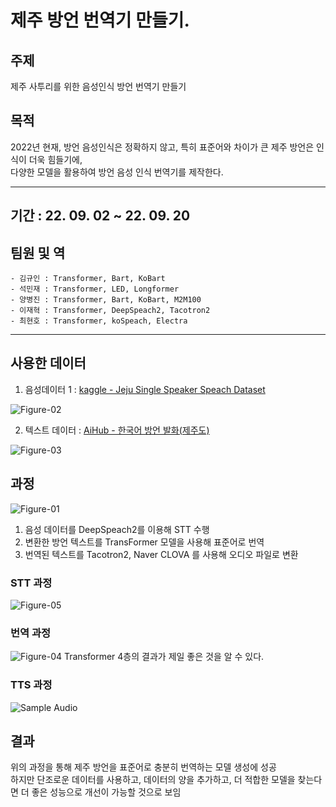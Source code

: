 # 제주 방언 번역기 만들기.


## 주제
 제주 사투리를 위한 음성인식 방언 번역기 만들기  
 
## 목적 
 2022년 현재, 방언 음성인식은 정확하지 않고, 특히 표준어와 차이가 큰 제주 방언은 인식이 더욱 힘들기에,  
다양한 모델을 활용하여 방언 음성 인식 번역기를 제작한다.


---
 
 
  
  
## 기간 : 22. 09. 02 ~ 22. 09. 20  

## 팀원 및 역
    - 김규인 : Transformer, Bart, KoBart
    - 석민재 : Transformer, LED, Longformer
    - 양병진 : Transformer, Bart, KoBart, M2M100
    - 이재혁 : Transformer, DeepSpeach2, Tacotron2
    - 최현호 : Transformer, koSpeach, Electra
    
---

 
## 사용한 데이터
1. 음성데이터 1 : [kaggle - Jeju Single Speaker Speach Dataset](https://www.kaggle.com/datasets/bryanpark/jejueo-single-speaker-speech-dataset)

![Figure-02](https://user-images.githubusercontent.com/114709607/202993982-bcbde1c0-701f-4a75-8f24-6319cc2fa2bb.png)


2. 텍스트 데이터 : [AiHub - 한국어 방언 발화(제주도)](https://www.aihub.or.kr/aihubdata/data/view.do?currMenu=116&topMenu=100&aihubDataSe=ty&dataSetSn=121)

![Figure-03](https://user-images.githubusercontent.com/114709607/202994085-d97b1408-dc6a-428f-983e-9c3310783ae9.png)    
  
    
      
      

## 과정  
![Figure-01]( https://user-images.githubusercontent.com/114709607/202992169-8e2ef161-c018-48f4-ba8e-e202d7c0d262.png)  

1. 음성 데이터를 DeepSpeach2를 이용해 STT 수행  
2. 변환한 방언 텍스트를 TransFormer 모델을 사용해 표준어로 번역  
3. 번역된 텍스트를 Tacotron2, Naver CLOVA 를 사용해 오디오 파일로 변환


### STT 과정
![Figure-05](https://user-images.githubusercontent.com/114709607/202997707-5752b46a-4bad-4ad6-b63f-2a959c16af8d.png)


### 번역 과정
![Figure-04](https://user-images.githubusercontent.com/114709607/202996982-837382a2-ccb7-4725-a82c-bcfbdf1f1a96.png)
Transformer 4층의 결과가 제일 좋은 것을 알 수 있다.

###  TTS 과정

![Sample Audio](https://github.com/keorantribe/jeju_translation/issues/6#issue-1457531182)


## 결과
위의 과정을 통해 제주 방언을 표준어로 충분히 번역하는 모델 생성에 성공  
하지만 단조로운 데이터를 사용하고, 데이터의 양을 추가하고, 더 적합한 모델을 찾는다면 더 좋은 성능으로 개선이 가능할 것으로 보임

